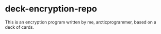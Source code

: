 # deck-encryption-repo
This is an encryption program written by me, arcticprogrammer, based on a deck of cards.
